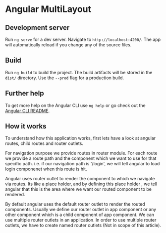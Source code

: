 # Angular MultiLayout

## Development server

Run `ng serve` for a dev server. Navigate to `http://localhost:4200/`. The app will automatically reload if you change any of the source files.

## Build

Run `ng build` to build the project. The build artifacts will be stored in the `dist/` directory. Use the `--prod` flag for a production build.

## Further help

To get more help on the Angular CLI use `ng help` or go check out the [Angular CLI README](https://github.com/angular/angular-cli/blob/master/README.md).

## How it works

To understand how this application works, first lets have a look at angular routes, child routes and router outlets.

For navigation purpose we provide routes in  router module. For each route we provide a route path and the component which we want to use for that specific path.  i.e. if our navigation path is '/login', we will tell angular to load login componenet when this route is hit.

Angular uses router outlet to render the component to which  we navigate via routes. Its like a place holder, and by defining this place holder , we tell angular that this is the area where we want our routed component to be rendered.

By default  angular uses the default router outlet to render the routed components. Usually we define our router outlet in app component or any other component  which is a child component of app component. We can use multiple router outlets in an application. In order to use multiple router outlets, we have to create named router outlets (Not in scope of this article).
